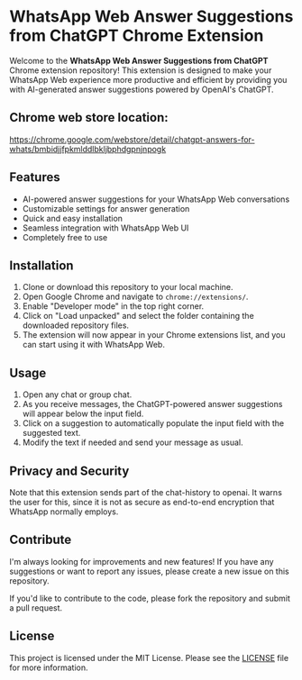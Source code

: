 # WhatsApp Web Answer Suggestions from ChatGPT Chrome Extension

Welcome to the **WhatsApp Web Answer Suggestions from ChatGPT** Chrome extension repository! This extension is designed
to make your WhatsApp Web experience more productive and efficient by providing you with AI-generated answer suggestions
powered by OpenAI's ChatGPT.

## Chrome web store location:

https://chrome.google.com/webstore/detail/chatgpt-answers-for-whats/bmbidjjfpkmlddlbkljbphdgpnjnpogk

## Features

- AI-powered answer suggestions for your WhatsApp Web conversations
- Customizable settings for answer generation
- Quick and easy installation
- Seamless integration with WhatsApp Web UI
- Completely free to use

## Installation

1. Clone or download this repository to your local machine.
2. Open Google Chrome and navigate to `chrome://extensions/`.
3. Enable "Developer mode" in the top right corner.
4. Click on "Load unpacked" and select the folder containing the downloaded repository files.
5. The extension will now appear in your Chrome extensions list, and you can start using it with WhatsApp Web.

## Usage

1. Open any chat or group chat.
2. As you receive messages, the ChatGPT-powered answer suggestions will appear below the input field.
3. Click on a suggestion to automatically populate the input field with the suggested text.
4. Modify the text if needed and send your message as usual.

## Privacy and Security

Note that this extension sends part of the chat-history to openai.
It warns the user for this, since it is not as secure as end-to-end encryption that WhatsApp normally employs.

## Contribute

I'm always looking for improvements and new features! If you have any suggestions or want to report any issues, please
create a new issue on this repository.

If you'd like to contribute to the code, please fork the repository and submit a pull request.

## License

This project is licensed under the MIT License. Please see the [LICENSE](LICENSE) file for more information.
